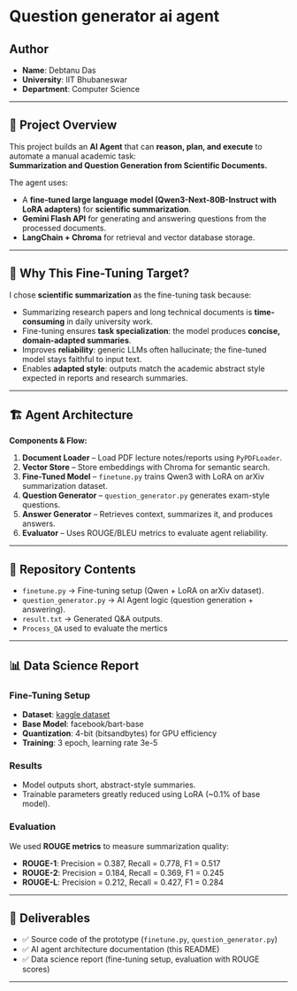 # Question generator ai agent

## Author
- **Name**: Debtanu Das   
- **University**: IIT Bhubaneswar
- **Department**: Computer Science

---

## 📌 Project Overview
This project builds an **AI Agent** that can **reason, plan, and execute** to automate a manual academic task:  
**Summarization and Question Generation from Scientific Documents.**

The agent uses:
- A **fine-tuned large language model (Qwen3-Next-80B-Instruct with LoRA adapters)** for **scientific summarization**.  
- **Gemini Flash API** for generating and answering questions from the processed documents.  
- **LangChain + Chroma** for retrieval and vector database storage.  

---

## 🎯 Why This Fine-Tuning Target?
I chose **scientific summarization** as the fine-tuning task because:
- Summarizing research papers and long technical documents is **time-consuming** in daily university work.  
- Fine-tuning ensures **task specialization**: the model produces **concise, domain-adapted summaries**.  
- Improves **reliability**: generic LLMs often hallucinate; the fine-tuned model stays faithful to input text.  
- Enables **adapted style**: outputs match the academic abstract style expected in reports and research summaries.  

---

## 🏗️ Agent Architecture
**Components & Flow:**
1. **Document Loader** – Load PDF lecture notes/reports using `PyPDFLoader`.  
2. **Vector Store** – Store embeddings with Chroma for semantic search.  
3. **Fine-Tuned Model** – `finetune.py` trains Qwen3 with LoRA on arXiv summarization dataset.  
4. **Question Generator** – `question_generator.py` generates exam-style questions.  
5. **Answer Generator** – Retrieves context, summarizes it, and produces answers.  
6. **Evaluator** – Uses ROUGE/BLEU metrics to evaluate agent reliability.  

---

## 📂 Repository Contents
- `finetune.py` → Fine-tuning setup (Qwen + LoRA on arXiv dataset).  
- `question_generator.py` → AI Agent logic (question generation + answering).  
- `result.txt` → Generated Q&A outputs.  
- `Process_QA` used to evaluate the mertics

---

## 📊 Data Science Report

### Fine-Tuning Setup
- **Dataset**: [kaggle dataset](https://www.kaggle.com/datasets/gowrishankarp/newspaper-text-summarization-cnn-dailymail)  
- **Base Model**: facebook/bart-base  
- **Quantization**: 4-bit (bitsandbytes) for GPU efficiency  
- **Training**: 3 epoch, learning rate 3e-5  

### Results
- Model outputs short, abstract-style summaries.  
- Trainable parameters greatly reduced using LoRA (~0.1% of base model).  

### Evaluation
We used **ROUGE metrics** to measure summarization quality:  

- **ROUGE-1**: Precision = 0.387, Recall = 0.778, F1 = 0.517  
- **ROUGE-2**: Precision = 0.184, Recall = 0.369, F1 = 0.245  
- **ROUGE-L**: Precision = 0.212, Recall = 0.427, F1 = 0.284  


---

## 🚀 Deliverables
- ✅ Source code of the prototype (`finetune.py`, `question_generator.py`)  
- ✅ AI agent architecture documentation (this README)  
- ✅ Data science report (fine-tuning setup, evaluation with ROUGE scores)  

---






